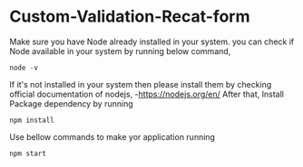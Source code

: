 # Custom-Validation-Recat-form

Make sure you have Node already installed in your system. you can check if Node available in your system by running below command,

```
node -v
```

If it's not installed in your system then please install them by checking official documentation of nodejs,
-https://nodejs.org/en/
After that, Install Package dependency by running 
```
npm install
```

Use bellow commands to make yor application running 
```
npm start
```

